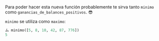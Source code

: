 Para poder hacer esta nueva función probablemente te sirva tanto `minimo` como `ganancias_de_balances_positivos`. :sunglasses:

`minimo` se utiliza como `maximo`:

```python
ム minimo([5, 8, 10, 42, 87, 776])
5
```
